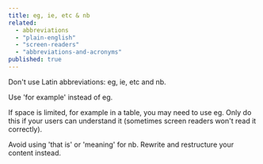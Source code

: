 ```yaml
---
title: eg, ie, etc & nb
related:
  - abbreviations
  - "plain-english"
  - "screen-readers"
  - "abbreviations-and-acronyms"
published: true
---
```


Don't use Latin abbreviations: eg, ie, etc and nb.

Use 'for example' instead of eg.

If space is limited, for example in a table, you may need to use eg. Only do this if your users can understand it (sometimes screen readers won't read it correctly).

Avoid using 'that is' or 'meaning' for nb. Rewrite and restructure your content instead.
